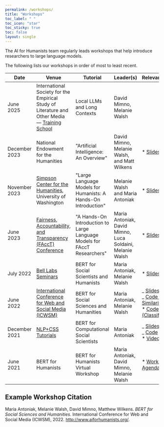 ```yaml
---
permalink: /workshops/
title: "Workshops"
toc_label: " "
toc_icon: "star"
toc_sticky: true
toc: false
layout: single
---
```


The AI for Humanists team regularly leads workshops that help introduce researchers to large language models.

The following lists our workshops in order of most to least recent.

| Date          | Venue                                                                                                                                                                         | Tutorial                                                                 | Leader(s)                                                 | Relevant Links                                                                                                                                                                                                                                                                                                  |
| ------------- | ----------------------------------------------------------------------------------------------------------------------------------------------------------------------------- | ------------------------------------------------------------------------ | --------------------------------------------------------- | --------------------------------------------------------------------------------------------------------------------------------------------------------------------------------------------------------------------------------------------------------------------------------------------------------------- |
| June 2025     | International Society for the Empirical Study of Literature and Other Media — [Training School](https://igelsociety.org/events/training-school-2025/)                         | Local LLMs and Long Contexts                                             | David Mimno, Melanie Walsh                                |                                                                                                                                                                                                                                                                                                                 |
| December 2023 | National Endowment for the Humanities                                                                                                                                         | "Artificial Intelligence: An Overview"                                   | David Mimno, Melanie Walsh, and Matt Wilkens              | \* [Slides](https://docs.google.com/presentation/d/16HD3F4jX5i04d9U_dE39O-GNCW_Wk-YQbpOYYOtWsdc/edit?usp=sharing)                                                                                                                                                                                               |
| November 2023 | [Simpson Center for the Humanities](https://simpsoncenter.org/events/event-detail?eventid=170344533&trumbaEmbed=view%3Devent%26eventid%3D170344533), University of Washington | "Large Language Models for Humanists: A Hands-On Introduction"           | Melanie Walsh and Maria Antoniak                          | \* [Slides](https://docs.google.com/presentation/d/1ROmlmVmWzxxgTpx4VPxf15sIiJv31hYmf06RzA4d9xE/edit?usp=sharing)                                                                                                                                                                                               |
| June 2023     | [Fairness, Accountability, and Transparency (FAccT) Conference](https://facctconference.org/)                                                                                 | "A Hands-On Introduction to Large Language Models for FAccT Researchers" | Maria Antoniak, David Mimno, Luca Soldaini, Melanie Walsh | \* [Slides](https://docs.google.com/presentation/d/1ZzcygY6gwKPOhl7nQbnPBT65lgsd6texRbY7AKV2DPw/edit?usp=sharing)                                                                                                                                                                                               |
| July 2022     | [Bell Labs Seminars](https://social-dynamics.net/seminars.html)                                                                                                               | BERT for Social Scientists and Humanists                                 | Maria Antoniak, Melanie Walsh                             | \* [Slides](https://docs.google.com/presentation/d/1PwibAk_Fvnk-sCfZ0C5-4UYvqGUEU969FAyFsdDuGyU/edit#slide=id.p1)                                                                                                                                                                                               |
| June 2022     | [International Conference for Web and Social Media (ICWSM)](https://www.icwsm.org/2022/index.html/#tutorials-schedule)                                                        | BERT for Social Sciences and Humanities                                  | Maria Antoniak, Melanie Walsh                             | \_ [Slides](https://bit.ly/icwsm-bert-slides)<br>\_ [Code (Word Similarity)](https://bit.ly/icwsm-bert-similarity)<br>\* [Code (Classification)](https://bit.ly/icwsm-bert-classify)                                                                                                                            |
| December 2021 | [NLP+CSS Tutorials](https://nlp-css-201-tutorials.github.io/nlp-css-201-tutorials/)                                                                                           | BERT for Computational Social Scientists                                 | Maria Antoniak                                            | \_ [Slides](https://docs.google.com/presentation/d/1HGWnLkv7_2fST9tFVbvQbY-rN4aTMjJW/edit#slide=id.p1)<br>\_ [Code](https://colab.research.google.com/drive/1ih6ETBCU2Dqr1_aTPgjS_Ww3xXVswIO0?usp=sharing)<br>\* [Video](https://www.youtube.com/watch?v=UmyOhl9AciI&ab_channel=NLPandCSS201%3ABeyondtheBasics) |
| June 2021     | BERT for Humanists                                                                                                                                                            | BERT for Humanists Virtual Workshop                                      | Maria Antoniak, David Mimno, Melanie Walsh                | \* [Workshop Agenda](https://docs.google.com/document/d/1FreCUwtZVsekEvSwIQMh-G7N4GPQFHsLeXhCXzXT1xY/edit?usp=sharing)                                                                                                                                                                                          |

## Example Workshop Citation

Maria Antoniak, Melanie Walsh, David Mimno, Matthew Wilkens. _BERT for Social Sciences and Humanities_. International Conference for Web and Social Media (ICWSM), 2022. http://www.aiforhumanists.org/.
